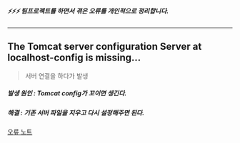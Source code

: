 ##### ⚡⚡⚡ 팀프로젝트를 하면서 겪은 오류를 개인적으로 정리합니다. 
<hr>


## The Tomcat server configuration Server at localhost-config is missing...
> 서버 연결을 하다가 발생
##### 발생 원인 : Tomcat config가 꼬이면 생긴다.
##### 해결 : 기존 서버 파일을 지우고 다시 설정해주면 된다.
[오류 노트](https://kijuk.tistory.com/144?category=1056346)

